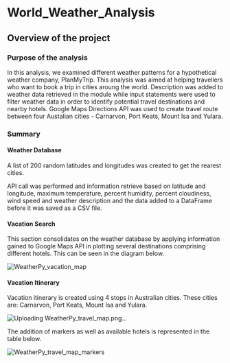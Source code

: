 # World_Weather_Analysis

## Overview of the project

### Purpose of the analysis

In this analysis, we examined different weather patterns for a hypothetical weather company, PlanMyTrip. This analysis was aimed at helping travellers who want to book a trip in cities aroung the world. Description was added to weather data retrieved in the module while input statements were used to filter weather data in order to identify potential travel destinations and nearby hotels. Google Maps Directions API was used to create travel route between four Austalian cities - Carnarvon, Port Keats, Mount Isa and Yulara.


### Summary

#### Weather Database

A list of 200 random latitudes and longitudes was created to get the rearest cities.

API call was performed and information retrieve based on latitude and longitude, maximum temperature, percent humidity, percent cloudiness, wind speed and weather description and the data added to a DataFrame before it was saved as a CSV file.

#### Vacation Search

This section consolidates on the weather database by applying information gained to Google Maps API in plotting several destinations comprising different hotels. This can be seen in the diagram below.

![WeatherPy_vacation_map](https://user-images.githubusercontent.com/91093413/140644849-7b968bc1-312e-4c69-b9bd-77818e063b6a.png)

#### Vacation Itinerary

Vacation itinerary is created using 4 stops in Australian cities. These cities are: Carnarvon, Port Keats, Mount Isa and Yulara.

![Uploading WeatherPy_travel_map.png…]()


The addition of markers as well as available hotels is represented in the table below.

![WeatherPy_travel_map_markers](https://user-images.githubusercontent.com/91093413/140645095-8ec78747-c41e-4ac0-a9b2-184ee35aff8c.png)




